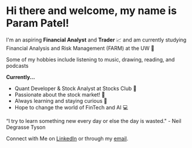 # **Hi there and welcome,  my name is Param Patel!**

I'm an aspiring **Financial Analyst** and **Trader** 📈 and am currently studying Financial Analysis and Risk Management (FARM) at the UW 🥕

Some of my hobbies include listening to music, drawing, reading, and podcasts

**Currently...**
- Quant Developer & Stock Analyst at Stocks Club 🔮
- Passionate about the stock market! 💸
- Always learning and staying curious 🤔
- Hope to change the world of FinTech and AI 💻

“I try to learn something new every day or else the day is wasted." - Neil Degrasse Tyson

Connect with Me on [LinkedIn](https://www.linkedin.com/in/parampatel0511/) or through my [email](parampatel06@icloud.com).
